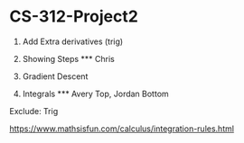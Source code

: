 # CS-312-Project2

1. Add Extra derivatives (trig)

2. Showing Steps *** Chris

3. Gradient Descent

4. Integrals *** Avery Top, Jordan Bottom

Exclude: Trig

https://www.mathsisfun.com/calculus/integration-rules.html
